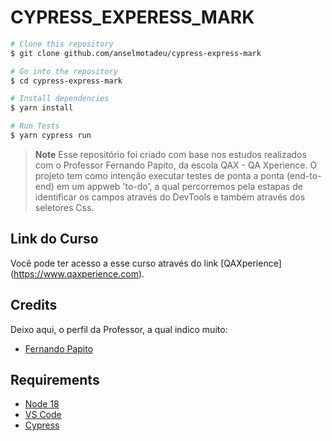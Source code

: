 # CYPRESS_EXPERESS_MARK

```bash
# Clone this repository
$ git clone github.com/anselmotadeu/cypress-express-mark

# Go into the repository
$ cd cypress-express-mark

# Install dependencies
$ yarn install

# Run Tests
$ yarn cypress run
```

> **Note**
> Esse repositório foi criado com base nos estudos realizados com o Professor Fernando Papito, da escola QAX - QA Xperience.
> O projeto tem como intenção executar testes de ponta a ponta (end-to-end) em um appweb 'to-do', a qual percorremos pela estapas de identificar os campos através do DevTools e também através dos seletores Css.


## Link do Curso

Você pode ter acesso a esse curso através do link [QAXperience] (https://www.qaxperience.com).

## Credits

Deixo aqui, o perfil da Professor, a qual indico muito:

- [Fernando Papito](github.com/papitorocks)

## Requirements

- [Node 18](https://nodejs.org/en/)
- [VS Code](https://code.visualstudio.com/download)
- [Cypress](cypress.io)
